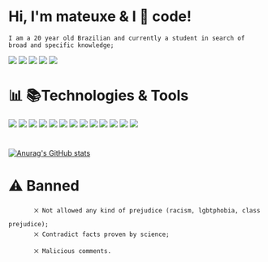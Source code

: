 # Hi, I'm mateuxe & I &#x1F90D; code!
    I am a 20 year old Brazilian and currently a student in search of broad and specific knowledge;
  [<img src="https://img.shields.io/badge/linkedin-%230077B5.svg?&style=for-the-badge&logo=linkedin&logoColor=white&width=0.5"/>](https://www.linkedin.com/in/mateus-eduardo-757522218/) 
  [<img src = "https://img.shields.io/badge/instagram-%23E4405F.svg?&style=for-the-badge&logo=instagram&logoColor=white">](https://www.instagram.com/mateuxe/)
  [<img src = "https://img.shields.io/badge/facebook-%231877F2.svg?&style=for-the-badge&logo=facebook&logoColor=white">](https://www.facebook.com/Moscomano)
  [<img src = "https://img.shields.io/badge/Discord-7289DA?style=for-the-badge&logo=discord&logoColor=white">]()
  [<img src = "https://img.shields.io/badge/mateuseduardosilvar@gmail-D14836?style=for-the-badge&logo=gmail&logoColor=white&">](mailto:mateuseduardosilvar@gmail.com?subject=Olá,Mateus!)

# &#x1F4CA; &#x1F4DA;Technologies & Tools
  [<img src = "https://img.shields.io/badge/Visual_Studio_Code-0078D4?style=for-the-badge&logo=visual%20studio%20code&logoColor=white"/>]()
  [<img src = "https://img.shields.io/badge/C%23-239120?style=for-the-badge&logo=c-sharp&logoColor=white"/>]()
  [<img src = "https://img.shields.io/badge/CSS3-1572B6?style=for-the-badge&logo=css3&logoColor=white"/>]()
  [<img src = "https://img.shields.io/badge/HTML5-E34F26?style=for-the-badge&logo=html5&logoColor=white"/>]()
  [<img src = "https://img.shields.io/badge/JavaScript-323330?style=for-the-badge&logo=javascript&logoColor=F7DF1E"/>]()
  [<img src = "https://img.shields.io/badge/GIT-E44C30?style=for-the-badge&logo=git&logoColor=white"/>]()
  [<img src = "https://img.shields.io/badge/YouTube-FF0000?style=for-the-badge&logo=youtube&logoColor=white"/>]()
  [<img src = "https://img.shields.io/badge/Canva-%2300C4CC.svg?&style=for-the-badge&logo=Canva&logoColor=white"/>]()
  [<img src = "https://img.shields.io/badge/gimp-5C5543?style=for-the-badge&logo=gimp&logoColor=white"/>]()
  [<img src = "https://img.shields.io/badge/Coursera-0056D2?style=for-the-badge&logo=Coursera&logoColor=white"/>]()
  [<img src = "https://img.shields.io/badge/Google_chrome-4285F4?style=for-the-badge&logo=Google-chrome&logoColor=white"/>]()
  [<img src = "https://img.shields.io/badge/freecodecamp-27273D?style=for-the-badge&logo=freecodecamp&logoColor=white"/>]()
  [<img src = "https://img.shields.io/badge/Udemy-EC5252?style=for-the-badge&logo=Udemy&logoColor=white"/>]()

#
 [![Anurag's GitHub stats](https://github-readme-stats.vercel.app/api?username=mateuxe&show_icons=true&theme=great-gatsby&card_width=1.1&show_owner)](https://github.com/anuraghazra/github-readme-stats)

# &#x26A0; Banned
           ྾ Not allowed any kind of prejudice (racism, lgbtphobia, class prejudice);
           ྾ Contradict facts proven by science;
           ྾ Malicious comments.